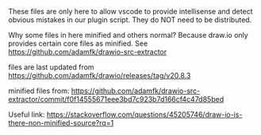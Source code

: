 These files are only here to allow vscode to provide intellisense and detect obvious mistakes in our plugin script. They do NOT need to be distributed.

Why some files in here minified and others normal? Because draw.io only provides certain core files as minified. See https://github.com/adamfk/drawio-src-extractor

files are last updated from https://github.com/adamfk/drawio/releases/tag/v20.8.3

minified files from: https://github.com/adamfk/drawio-src-extractor/commit/f0f14555671eee3bd7c923b7d166cf4c47d85bed

Useful link: https://stackoverflow.com/questions/45205746/draw-io-is-there-non-minified-source?rq=1
